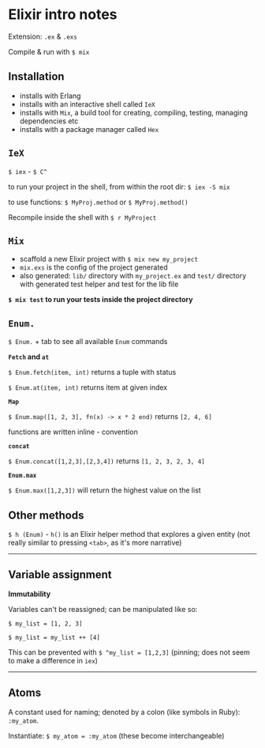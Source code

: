 # Elixir intro notes

Extension: `.ex` & `.exs`  

Compile & run with `$ mix`  

## Installation

* installs with Erlang
* installs with an interactive shell called `IeX`
* installs with `Mix`, a build tool for creating, compiling, testing, managing dependencies etc
* installs with a package manager called `Hex`

## `IeX`

`$ iex` - `$ C^`

to run your project in the shell, from within the root dir: `$ iex -S mix`  

to use functions: `$ MyProj.method` or `$ MyProj.method()`  

Recompile inside the shell with `$ r MyProject`  

## `Mix`

* scaffold a new Elixir project with `$ mix new my_project`  
* `mix.exs` is the config of the project generated 
* also generated: `lib/` directory with `my_project.ex` and `test/` directory with generated test helper and test for the lib file

**`$ mix test` to run your tests inside the project directory**  



## `Enum.`

`$ Enum.` + tab to see all available `Enum` commands  

**`Fetch` and `at`**  

`$ Enum.fetch(item, int)` returns a tuple with status  

`$ Enum.at(item, int)` returns item at given index  

**`Map`**  

`$ Enum.map([1, 2, 3], fn(x) -> x * 2 end)` returns `[2, 4, 6]`    

functions are written inline - convention  

**`concat`**  

`$ Enum.concat([1,2,3],[2,3,4])` returns `[1, 2, 3, 2, 3, 4]`  

**`Enum.max`**  

`$ Enum.max([1,2,3])` will return the highest value on the list

## Other methods 

`$ h (Enum)` - `h()` is an Elixir helper method that explores a given entity (not really similar to pressing `<tab>`, as it's more narrative)  

---

## Variable assignment

**Immutability**  

Variables can't be reassigned; can be manipulated like so:  

`$ my_list = [1, 2, 3]`  

`$ my_list = my_list ++ [4]`  

This can be prevented with `$ ^my_list = [1,2,3]` (pinning; does not seem to make a difference in `iex`)  

---

## Atoms

A constant used for naming; denoted by a colon (like symbols in Ruby): `:my_atom`.  

Instantiate: `$ my_atom = :my_atom` (these become interchangeable)  


